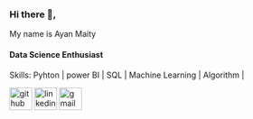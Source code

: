 ### Hi there 👋, 
My name is Ayan Maity
#### Data Science Enthusiast

Skills: Pyhton | power BI | SQL | Machine Learning | Algorithm |


[<img src='https://cdn.jsdelivr.net/npm/simple-icons@3.0.1/icons/github.svg' alt='github' height='40'>](https://github.com/https://github.com/ayanmmm)  [<img src='https://cdn.jsdelivr.net/npm/simple-icons@3.0.1/icons/linkedin.svg' alt='linkedin' height='40'>](https://www.linkedin.com/in/https://www.linkedin.com/in/ayan-maity-496881159//)  [<img src='https://cdn.jsdelivr.net/npm/simple-icons@3.0.1/icons/gmail.svg' alt='gmail' height='40'>](ayanmmm@gmail.com)  
